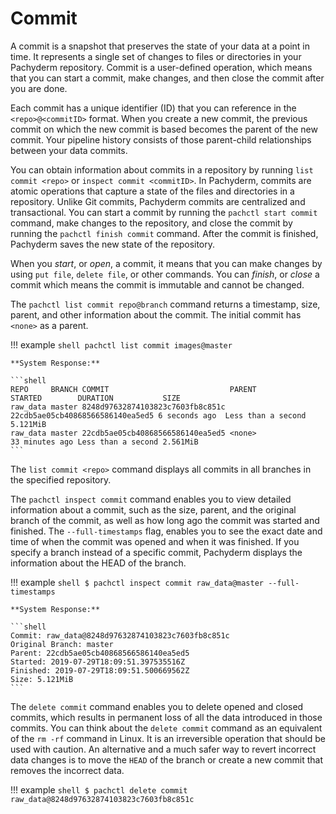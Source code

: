 # Commit

A commit is a snapshot that preserves the state of your data at a point in time.
It represents a single set of changes to files or directories
in your Pachyderm repository. Commit is a user-defined operation, which means
that you can start a commit, make changes, and then close the commit
after you are done.

Each commit has a unique identifier (ID) that you can reference in
the `<repo>@<commitID>` format. When you create a new
commit, the previous commit on which the new commit is based becomes
the parent of the new commit. Your pipeline history
consists of those parent-child relationships between your data commits.

You can obtain information about commits in a repository by running
`list commit <repo>` or `inspect commit <commitID>`.
In Pachyderm, commits are atomic operations that capture a state of
the files and directories in a repository. Unlike Git commits, Pachyderm
commits are centralized and transactional. You can start a commit by running
the `pachctl start commit` command, make changes to the repository, and close
the commit by running the `pachctl finish commit` command. After the commit is
finished, Pachyderm saves the new state of the repository.

When you *start*, or *open*, a commit, it means that you can make changes
by using `put file`, `delete file`, or other commands. You can
*finish*, or *close* a commit which means the commit is immutable and
cannot be changed.

The `pachctl list commit repo@branch` command returns a
timestamp, size, parent, and other information about the commit.
The initial commit has `<none>` as a parent.

!!! example
    ```shell
    pachctl list commit images@master
    ```

    **System Response:**

    ```shell
    REPO     BRANCH COMMIT                           PARENT                           STARTED        DURATION           SIZE
    raw_data master 8248d97632874103823c7603fb8c851c 22cdb5ae05cb40868566586140ea5ed5 6 seconds ago  Less than a second 5.121MiB
    raw_data master 22cdb5ae05cb40868566586140ea5ed5 <none>                           33 minutes ago Less than a second 2.561MiB
    ```

The `list commit <repo>` command displays all commits in all branches
in the specified repository.

The `pachctl inspect commit` command enables you to view detailed
information about a commit, such as the size, parent, and the original
branch of the commit, as well as how long ago the commit was
started and finished. The `--full-timestamps` flag, enables you to
see the exact date and time of when the commit was opened and when it
was finished.
If you specify a branch instead of a specific commit, Pachyderm
displays the information about the HEAD of the branch.

!!! example
    ```shell
    $ pachctl inspect commit raw_data@master --full-timestamps
    ```

    **System Response:**

    ```shell
    Commit: raw_data@8248d97632874103823c7603fb8c851c
    Original Branch: master
    Parent: 22cdb5ae05cb40868566586140ea5ed5
    Started: 2019-07-29T18:09:51.397535516Z
    Finished: 2019-07-29T18:09:51.500669562Z
    Size: 5.121MiB
    ```

The `delete commit` command enables you to delete opened and closed
commits, which results in permanent loss of all the data introduced in
those commits. You can think about the `delete commit` command as an
equivalent of the `rm -rf` command in Linux.
It is an irreversible operation that should be used with caution.
An alternative and a much safer way to revert incorrect data changes is to
move the `HEAD` of the branch or create a new commit that removes
the incorrect data.

!!! example
    ```shell
    $ pachctl delete commit raw_data@8248d97632874103823c7603fb8c851c
    ```
